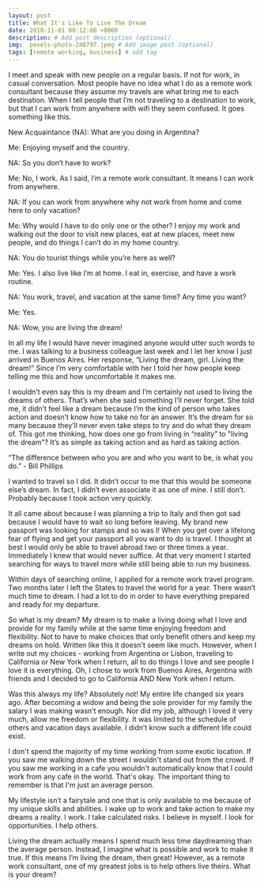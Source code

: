 ```yaml
---
layout: post
title: What It's Like To Live The Dream
date: 2018-11-01 00:12:00 +0000
description: # Add post description (optional)
img:  pexels-photo-248797.jpeg # Add image post (optional)
tags: [remote working, business] # add tag
---
```


I meet and speak with new people on a regular basis. If not for work, in casual conversation. Most people have no idea what I do as a remote work consultant because they assume my travels are what bring me to each destination. When I tell people that I’m not traveling to a destination to work, but that I can work from anywhere with wifi they seem confused. It goes something like this.

New Acquaintance (NA): What are you doing in Argentina?

Me: Enjoying myself and the country.

NA: So you don’t have to work?

Me: No, I work. As I said, I’m a remote work consultant. It means I can work from anywhere.

NA: If you can work from anywhere why not work from home and come here to only vacation?

Me: Why would I have to do only one or the other? I enjoy my work and walking out the door to visit new places, eat at new places, meet new people, and do things I can’t do in my home country.

NA: You do tourist things while you’re here as well?

Me: Yes. I also live like I’m at home. I eat in, exercise, and have a work routine.

NA: You work, travel, and vacation at the same time? Any time you want?

Me: Yes.

NA: Wow, you are living the dream!

In all my life I would have never imagined anyone would utter such words to me. I was talking to a business colleague last week and I let her know I just arrived in Buenos Aires. Her response, “Living the dream, girl. Living the dream!” Since I’m very comfortable with her I told her how people keep telling me this and how uncomfortable it makes me.

I wouldn’t even say this is my dream and I’m certainly not used to living the dreams of others. That’s when she said something I’ll never forget. She told me, it didn’t feel like a dream because I’m the kind of person who takes action and doesn’t know how to take no for an answer. It’s the dream for so many because they’ll never even take steps to try and do what they dream of.
This got me thinking, how does one go from living in “reality” to "living the dream"? It’s as simple as taking action and as hard as taking action.

“The difference between who you are and who you want to be, is what you do.”  - Bill Phillips

I wanted to travel so I did. It didn’t occur to me that this would be someone else’s dream. In fact, I didn’t even associate it as one of mine. I still don’t. Probably because I took action very quickly.

It all came about because I was planning a trip to Italy and then got sad because I would have to wait so long before leaving. My brand new passport was looking for stamps and so was I! When you get over a lifelong fear of flying and get your passport all you want to do is travel. I thought at best I would only be able to travel abroad two or three times a year. Immediately I knew that would never suffice. At that very moment I started searching for ways to travel more while still being able to run my business.

Within days of searching online, I applied for a remote work travel program. Two months later I left the States to travel the world for a year. There wasn’t much time to dream. I had a lot to do in order to have everything prepared and ready for my departure.

So what is my dream? My dream is to make a living doing what I love and provide for my family while at the same time enjoying freedom and flexibility. Not to have to make choices that only benefit others and keep my dreams on hold. Written like this it doesn't seem like much. However, when I write out my choices - working from Argentina or Lisbon, traveling to California or New York when I return, all to do things I love and see people I love it is everything. Oh, I chose to work from Buenos Aires, Argentina with friends and I decided to go to California AND New York when I return.

Was this always my life? Absolutely not! My entire life changed six years ago. After becoming a widow and being the sole provider for my family the salary I was making wasn’t enough. Nor did my job, although I loved it very much, allow me freedom or flexibility. It was limited to the schedule of others and vacation days available. I didn’t know such a different life could exist.

I don't spend the majority of my time working from some exotic location. If you saw me walking down the street I wouldn't stand out from the crowd. If you saw me working in a cafe you wouldn't automatically know that I could work from any cafe in the world.  That's okay. The important thing to remember is that I'm just an average person.

My lifestyle isn’t a fairytale and one that is only available to me because of my unique skills and abilities. I wake up to work and take action to make my dreams a reality. I work. I take calculated risks. I believe in myself. I look for opportunities. I help others.

Living the dream actually means I spend much less time daydreaming than the average person. Instead, I imagine what is possible and work to make it true. If this means I’m living the dream, then great! However, as a remote work consultant, one of my greatest jobs is to help others live theirs. What is your dream?

